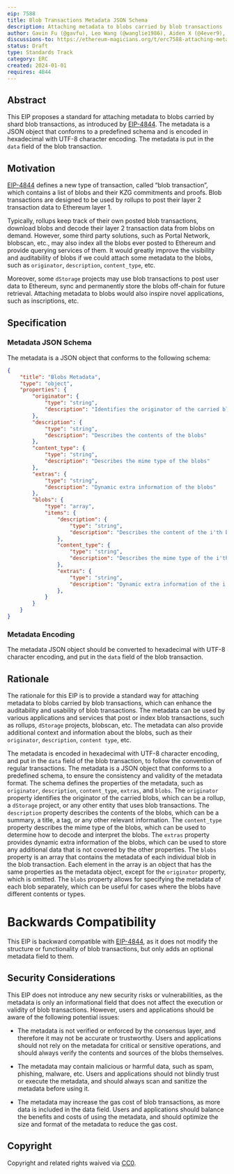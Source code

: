 ```yaml
---
eip: 7588
title: Blob Transactions Metadata JSON Schema
description: Attaching metadata to blobs carried by blob transactions
author: Gavin Fu (@gavfu), Leo Wang (@wanglie1986), Aiden X (@4ever9), Bova Chen (@appoipp)
discussions-to: https://ethereum-magicians.org/t/erc7588-attaching-metadata-to-blobs-carried-by-blob-transactions/17873
status: Draft
type: Standards Track
category: ERC
created: 2024-01-01
requires: 4844
---
```


## Abstract

This EIP proposes a standard for attaching metadata to blobs carried by shard blob transactions, as introduced by [EIP-4844](./eip-4844.md). The metadata is a JSON object that conforms to a predefined schema and is encoded in hexadecimal with UTF-8 character encoding. The metadata is put in the `data` field of the blob transaction.

## Motivation

[EIP-4844](./eip-4844.md) defines a new type of transaction, called “blob transaction”, which contains a list of blobs and their KZG commitments and proofs. Blob transactions are designed to be used by rollups to post their layer 2 transaction data to Ethereum layer 1.

Typically, rollups keep track of their own posted blob transactions, download blobs and decode their layer 2 transaction data from blobs on demand. However, some third party solutions, such as Portal Network, blobscan, etc., may also index all the blobs ever posted to Ethereum and provide querying services of them. It would greatly improve the visibility and auditability of blobs if we could attach some metadata to the blobs, such as `originator`, `description`, `content_type`, etc.

Moreover, some `dStorage` projects may use blob transactions to post user data to Ethereum, sync and permanently store the blobs off-chain for future retrieval. Attaching metadata to blobs would also inspire novel applications, such as inscriptions, etc.


## Specification

### Metadata JSON Schema

The metadata is a JSON object that conforms to the following schema:

```json
{
    "title": "Blobs Metadata",
    "type": "object",
    "properties": {
        "originator": {
            "type": "string",
            "description": "Identifies the originator of the carried blobs"
        },
        "description": {
            "type": "string",
            "description": "Describes the contents of the blobs"
        },
        "content_type": {
            "type": "string",
            "description": "Describes the mime type of the blobs"
        },
        "extras": {
            "type": "string",
            "description": "Dynamic extra information of the blobs"
        },
        "blobs": {
            "type": "array",
            "items": {
                "description": {
                    "type": "string",
                    "description": "Describes the content of the i'th blob"
                },
                "content_type": {
                    "type": "string",
                    "description": "Describes the mime type of the i'th blob"
                },
                "extras": {
                    "type": "string",
                    "description": "Dynamic extra information of the i'th blob"
                },
            }
        }
    }
}
```


### Metadata Encoding

The metadata JSON object should be converted to hexadecimal with UTF-8 character encoding, and put in the `data` field of the blob transaction.

## Rationale

The rationale for this EIP is to provide a standard way for attaching metadata to blobs carried by blob transactions, which can enhance the auditability and usability of blob transactions. The metadata can be used by various applications and services that post or index blob transactions, such as rollups, `dStorage` projects, blobscan, etc. The metadata can also provide additional context and information about the blobs, such as their `originator`, `description`, `content type`, etc.

The metadata is encoded in hexadecimal with UTF-8 character encoding, and put in the `data` field of the blob transaction, to follow the convention of regular transactions. The metadata is a JSON object that conforms to a predefined schema, to ensure the consistency and validity of the metadata format. The schema defines the properties of the metadata, such as `originator`, `description`, `content_type`, `extras`, and `blobs`. The `originator` property identifies the originator of the carried blobs, which can be a rollup, a `dStorage` project, or any other entity that uses blob transactions. The `description` property describes the contents of the blobs, which can be a summary, a title, a tag, or any other relevant information. The `content_type` property describes the mime type of the blobs, which can be used to determine how to decode and interpret the blobs. The `extras` property provides dynamic extra information of the blobs, which can be used to store any additional data that is not covered by the other properties. The `blobs` property is an array that contains the metadata of each individual blob in the blob transaction. Each element in the array is an object that has the same properties as the metadata object, except for the `originator` property, which is omitted. The `blobs` property allows for specifying the metadata of each blob separately, which can be useful for cases where the blobs have different contents or types.

# Backwards Compatibility

This EIP is backward compatible with [EIP-4844](./eip-4844.md), as it does not modify the structure or functionality of blob transactions, but only adds an optional metadata field to them.

## Security Considerations

This EIP does not introduce any new security risks or vulnerabilities, as the metadata is only an informational field that does not affect the execution or validity of blob transactions. However, users and applications should be aware of the following potential issues:

- The metadata is not verified or enforced by the consensus layer, and therefore it may not be accurate or trustworthy. Users and applications should not rely on the metadata for critical or sensitive operations, and should always verify the contents and sources of the blobs themselves.

- The metadata may contain malicious or harmful data, such as spam, phishing, malware, etc. Users and applications should not blindly trust or execute the metadata, and should always scan and sanitize the metadata before using it.

- The metadata may increase the gas cost of blob transactions, as more data is included in the data field. Users and applications should balance the benefits and costs of using the metadata, and should optimize the size and format of the metadata to reduce the gas cost.

## Copyright

Copyright and related rights waived via [CC0](../LICENSE.md).